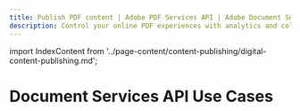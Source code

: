 ```yaml
---
title: Publish PDF content | Adobe PDF Services API | Adobe Document Services
description: Control your online PDF experiences with analytics and collaboration workflows. Our free PDF Embed API helps you publish PDF documents in HTML with a few lines of code. Learn more today.
---
```


import IndexContent from '../page-content/content-publishing/digital-content-publishing.md';


<Hero slots="heading" variant="fullwidth" theme="dark"  customLayout className="herobgImage Hero-Banner"/>

# Document Services API Use Cases


<MenuWrapperComponent  slots="content"  repeat="1" theme="lightest" className="Digital-Content-Publishing"/>

<IndexContent />